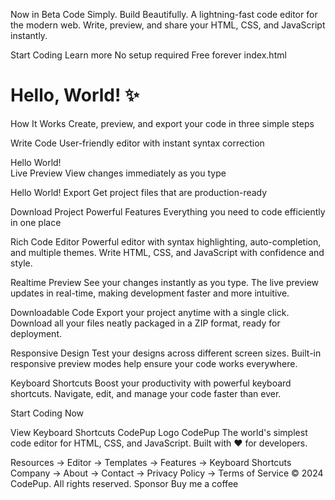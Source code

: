 Now in Beta
Code Simply.
Build Beautifully.
A lightning-fast code editor for the modern web. Write, preview, and share your HTML, CSS, and JavaScript instantly.

Start Coding
Learn more
No setup required
Free forever
index.html
<!DOCTYPE html>
<html>
  <head>
    <title>My Project</title>
  </head>
  <body>
    <h1>Hello, World! ✨</h1>
  </body>
</html>
How It Works
Create, preview, and export your code in three simple steps

Write Code
User-friendly editor with instant syntax correction

<div class="hello">
  Hello World!
</div>
Live Preview
View changes immediately as you type

Hello World!
Export
Get project files that are production-ready


Download Project
Powerful Features
Everything you need to code efficiently in one place

Rich Code Editor
Powerful editor with syntax highlighting, auto-completion, and multiple themes. Write HTML, CSS, and JavaScript with confidence and style.

Realtime Preview
See your changes instantly as you type. The live preview updates in real-time, making development faster and more intuitive.

Downloadable Code
Export your project anytime with a single click. Download all your files neatly packaged in a ZIP format, ready for deployment.

Responsive Design
Test your designs across different screen sizes. Built-in responsive preview modes help ensure your code works everywhere.

Keyboard Shortcuts
Boost your productivity with powerful keyboard shortcuts. Navigate, edit, and manage your code faster than ever.

Start Coding Now

View Keyboard Shortcuts
CodePup Logo
CodePup
The world's simplest code editor for HTML, CSS, and JavaScript. Built with ❤️ for developers.

Resources
→
Editor
→
Templates
→
Features
→
Keyboard Shortcuts
Company
→
About
→
Contact
→
Privacy Policy
→
Terms of Service
© 2024 CodePup. All rights reserved.
Sponsor
Buy me a coffee
